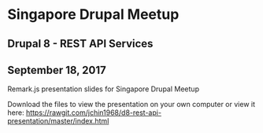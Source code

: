 # Singapore Drupal Meetup 
## Drupal 8 - REST API Services  
## September 18, 2017
Remark.js presentation slides for Singapore Drupal Meetup

Download the files to view the presentation on your own computer or view it here: https://rawgit.com/jchin1968/d8-rest-api-presentation/master/index.html

